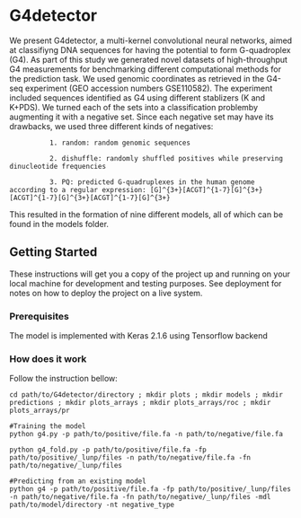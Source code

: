 # G4detector

We present G4detector, a multi-kernel convolutional neural networks, aimed at classifiyng DNA sequences for having the potential to form G-quadroplex (G4).
As part of this study we generated novel datasets of high-throughput G4 measurements for benchmarking different computational methods for the prediction task. We used genomic coordinates as retrieved in the G4-seq experiment (GEO accession numbers GSE110582). The experiment included sequences identified as G4 using different stablizers (K and K+PDS). We turned each of the sets into a classification problemby augmenting it with a negative set. Since each negative set may have its drawbacks, we used three different kinds of negatives: 

              1. random: random genomic sequences
              
              2. dishuffle: randomly shuffled positives while preserving dinucleotide frequencies
              
              3. PQ: predicted G-quadruplexes in the human genome according to a regular expression: [G]^{3+}[ACGT]^{1-7}[G]^{3+}[ACGT]^{1-7}[G]^{3+}[ACGT]^{1-7}[G]^{3+}

This resulted in the formation of nine different models, all of which can be found in the models folder.

## Getting Started

These instructions will get you a copy of the project up and running on your local machine for development and testing purposes. See deployment for notes on how to deploy the project on a live system.

### Prerequisites

The model is implemented with Keras 2.1.6 using Tensorflow backend


### How does it work

Follow the instruction bellow:

```
cd path/to/G4detector/directory ; mkdir plots ; mkdir models ; mkdir predictions ; mkdir plots_arrays ; mkdir plots_arrays/roc ; mkdir plots_arrays/pr

#Training the model
python g4.py -p path/to/positive/file.fa -n path/to/negative/file.fa 

python g4_fold.py -p path/to/positive/file.fa -fp path/to/positive/_lunp/files -n path/to/negative/file.fa -fn path/to/negative/_lunp/files

#Predicting from an existing model
python g4 -p path/to/positive/file.fa -fp path/to/positive/_lunp/files -n path/to/negative/file.fa -fn path/to/negative/_lunp/files -mdl path/to/model/directory -nt negative_type
```

